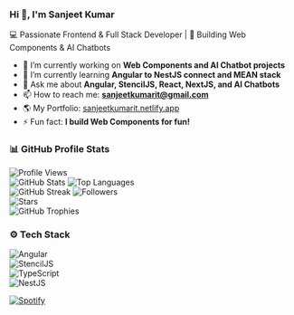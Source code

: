 ### Hi 👋, I'm Sanjeet Kumar  
💻 Passionate Frontend & Full Stack Developer | 🚀 Building Web Components & AI Chatbots  

- 🔭 I’m currently working on **Web Components and AI Chatbot projects**  
- 🌱 I’m currently learning **Angular to NestJS connect and MEAN stack**  
- 💬 Ask me about **Angular, StencilJS, React, NextJS, and AI Chatbots**  
- 📫 How to reach me: **sanjeetkumarit@gmail.com**
- 🌎 My Portfolio: [sanjeetkumarit.netlify.app](https://sanjeetkumarit.netlify.app/)  
- ⚡ Fun fact: **I build Web Components for fun!**  

### 📊 GitHub Profile Stats  
![Profile Views](https://komarev.com/ghpvc/?username=sanjeetkumaritoutlook&color=blue)  
![GitHub Stats](https://github-readme-stats.vercel.app/api?username=sanjeetkumaritoutlook-user&show_icons=true&theme=radical)
![Top Languages](https://github-readme-stats.vercel.app/api/top-langs/?username=sanjeetkumaritoutlook-user&layout=compact&theme=radical)  
![GitHub Streak](https://streak-stats.demolab.com/?user=sanjeetkumaritoutlook-user&theme=dark)
![Followers](https://img.shields.io/github/followers/sanjeetkumaritoutlook-user?style=social)  
![Stars](https://img.shields.io/github/stars/sanjeetkumaritoutlook-user?style=social)  
![GitHub Trophies](https://github-profile-trophy.vercel.app/?username=sanjeetkumaritoutlook-user&theme=onedark)


### ⚙️ Tech Stack  
![Angular](https://img.shields.io/badge/Angular-DD0031?style=for-the-badge&logo=angular&logoColor=white)  
![StencilJS](https://img.shields.io/badge/StencilJS-FFCA28?style=for-the-badge&logo=webcomponentsdotorg&logoColor=black)  
![TypeScript](https://img.shields.io/badge/TypeScript-007ACC?style=for-the-badge&logo=typescript&logoColor=white)  
![NestJS](https://img.shields.io/badge/NestJS-E0234E?style=for-the-badge&logo=nestjs&logoColor=white)  

[![Spotify](https://novatorem-livid.vercel.app/api/spotify)](https://open.spotify.com/user/sanjeetkumarit)
